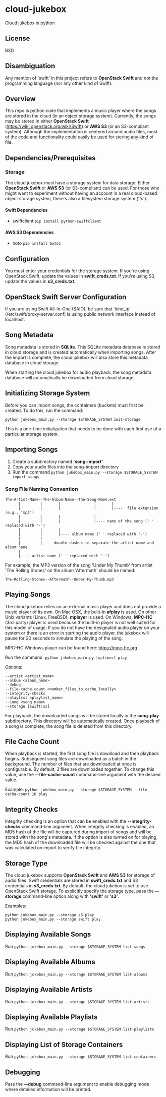 cloud-jukebox
=============

Cloud jukebox in python

License
-------
BSD

Disambiguation
--------------
Any mention of 'swift' in this project refers to **OpenStack Swift** and not the
programming language (nor any other kind of Swift).

Overview
--------
This repo is python code that implements a music player where the songs are stored
in the cloud (in an object storage system). Currently, the songs may be stored in
either **OpenStack Swift** (https://wiki.openstack.org/wiki/Swift) or **AWS S3**
(or an S3-compliant system). Although the implementation is centered around audio
files, most of the code and functionality could easily be used for storing any
kind of file.

Dependencies/Prerequisites
--------------------------
### Storage
The cloud jukebox must have a storage system for data storage. Either **OpenStack Swift**
or **AWS S3** (or S3-compliant) can be used. For those who might want to experiment
without having an account in a real cloud-based object storage system, there's also
a filesystem storage system ('fs').

#### Swift Dependencies
* swiftclient  `pip install python-swiftclient`

#### AWS S3 Dependencies
* boto  `pip install boto3`

Configuration
-------------
You must enter your credentials for the storage system. If you're using OpenStack Swift, update
the values in **swift_creds.txt**.  If you're using S3, update the values in **s3_creds.txt**.

OpenStack Swift Server Configuration
------------------------------------
If you are using Swift All-In-One (SAIO), be sure that 'bind_ip' (/etc/swift/proxy-server.conf)
is using public network interface instead of localhost.

Song Metadata
-------------
Song metadata is stored in **SQLite**. This SQLite metadata database is stored in cloud
storage and is created automatically when importing songs. After the import is
complete, the cloud jukebox will also store this metadata database in cloud storage.

When starting the cloud jukebox for audio playback, the song metadata database will
automatically be downloaded from cloud storage.

Initializing Storage System
---------------------------
Before you can import songs, the containers (buckets) must first be created. To do this,
run the command:

`python jukebox_main.py --storage $STORAGE_SYSTEM init-storage`

This is a one-time initialization that needs to be done with each first use of a particular
storage system.

Importing Songs
---------------
1. Create a subdirectory named **'song-import'**
2. Copy your audio files into the song-import directory
3. Run the command `python jukebox_main.py --storage $STORAGE_SYSTEM import-songs`

### Song File Naming Convention

    The-Artist-Name--The-Album-Name--The-Song-Name.ext
          |         |       |               |       |
          |         |       |               |       |----  file extension (e.g., 'mp3')
          |         |       |               |
          |         |       |               |---- name of the song (' ' replaced with '-')
          |         |       |
          |         |       |---- album name (' ' replaced with '-')
          |         |
          |         |---- double dashes to separate the artist name and album name
          |
          |---- artist name (' ' replaced with '-')

For example, the MP3 version of the song 'Under My Thumb' from artist 'The Rolling Stones'
on the album 'Aftermath' should be named:

`The-Rolling-Stones--Aftermath--Under-My-Thumb.mp3`

Playing Songs
-------------
The cloud jukebox relies on an external music player and does not provide a music player
of its own.  On Mac OSX, the built-in **afplay** is used. On other Unix variants (Linux,
FreeBSD), **mplayer** is used.  On Windows, **MPC-HC** (3rd-party) player is used because
the built-in player is not well suited for this model of usage. If you do not have the
designated audio player on your system or there is an error in starting the audio player,
the jukebox will pause for 20 seconds to simulate the playing of the song.

MPC-HC Windows player can be found here: https://mpc-hc.org

Run the command: `python jukebox_main.py [options] play`

Options:

    --artist <artist_name>
    --album <album_name>
    --debug
    --file-cache-count <number_files_to_cache_locally>
    --integrity-checks
    --playlist <playlist_name>
    --song <song_name>
    --storage [swift|s3]

For playback, the downloaded songs will be stored locally in the **song-play** subdirectory. This
directory will be automatically created. Once playback of a song is complete, the song file is
deleted from this directory.

File Cache Count
----------------
When playback is started, the first song file is download and then playback begins.  Subsequent
song files are downloaded as a batch in the background. The number of files that are downloaded
at once is configurable. By default, 3 files are downloaded together. To change this value, use
the **--file-cache-count** command-line argument with the desired value.

Example: `python jukebox_main.py --storage $STORAGE_SYSTEM --file-cache-count 10 play`

Integrity Checks
----------------
Integrity checking is an option that can be enabled with the **--integrity-checks** command-line
argument. When integrity checking is enabled, an MD5 hash of the file will be captured during
import of songs and will be stored with the song's metadata. If the option is also turned on
for playing, the MD5 hash of the downloaded file will be checked against the one that was
calculated on import to verify file integrity.

Storage Type
------------
The cloud jukebox supports **OpenStack Swift** and **AWS S3** for storage of audio files.
Swift credentials are stored in **swift_creds.txt** and S3 credentials in **s3_creds.txt**. 
By default, the cloud jukebox is set to use OpenStack Swift storage.  To explicitly specify
the storage type, pass the **--storage** command-line option along with **'swift'** or **'s3'**.

Examples:

    python jukebox_main.py --storage s3 play
    python jukebox_main.py --storage swift play

Displaying Available Songs
----------------------
Run `python jukebox_main.py --storage $STORAGE_SYSTEM list-songs`

Displaying Available Albums
----------------------
Run `python jukebox_main.py --storage $STORAGE_SYSTEM list-albums`

Displaying Available Artists
----------------------
Run `python jukebox_main.py --storage $STORAGE_SYSTEM list-artists`

Displaying Available Playlists
----------------------
Run `python jukebox_main.py --storage $STORAGE_SYSTEM list-playlists`

Displaying List of Storage Containers
-------------------------------------
Run `python jukebox_main.py --storage $STORAGE_SYSTEM list-containers`

Debugging
---------
Pass the **--debug** command-line argument to enable debugging mode where detailed information
will be printed.
